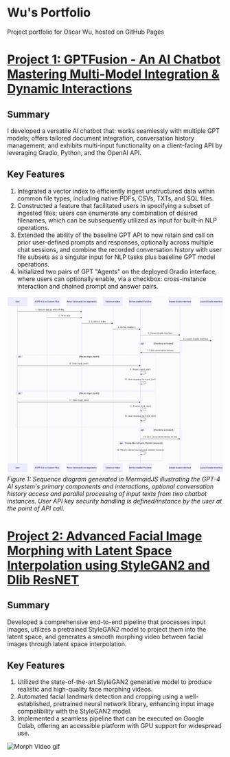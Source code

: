 # Wu's Portfolio
Project portfolio for Oscar Wu, hosted on GitHub Pages

# [Project 1: GPTFusion - An AI Chatbot Mastering Multi-Model Integration & Dynamic Interactions](https://github.com/OWU-4f5755/gptfusion_langchain)
## Summary
I developed a versatile AI chatbot that: works seamlessly with multiple GPT models; offers tailored document integration, conversation history management; and exhibits multi-input functionality on a client-facing API by leveraging Gradio, Python, and the OpenAI API.

## Key Features
1. Integrated a vector index to efficiently ingest unstructured data within common file types, including native PDFs, CSVs, TXTs, and SQL files.
2. Constructed a feature that facilitated users in specifying a subset of ingested files; users can enumerate any combination of desired filenames, which can be subsequently utilized as input for built-in NLP operations.
3. Extended the ability of the baseline GPT API to now retain and call on prior user-defined prompts and responses, optionally across multiple chat sessions, and combine the recorded conversation history with user file subsets as a singular input for NLP tasks plus baseline GPT model operations.
4. Initialized two pairs of GPT "Agents" on the deployed Gradio interface, where users can optionally enable, via a checkbox: cross-instance interaction and chained prompt and answer pairs.

![](images/AI_Sequence_Diagv2.png)
*Figure 1: Sequence diagram generated in MermaidJS illustrating the GPT-4 AI system's primary components and interactions, optional conversation history access and parallel processing of input texts from two chatbot instances. User API key security handling is defined/instance by the user at the point of API call.*


# [Project 2: Advanced Facial Image Morphing with Latent Space Interpolation using StyleGAN2 and Dlib ResNET](https://github.com/OWU-4f5755/facial_detection_gan_pytorch/tree/main)

## Summary
Developed a comprehensive end-to-end pipeline that processes input images, utilizes a pretrained StyleGAN2 model to project them into the latent space, and generates a smooth morphing video between facial images through latent space interpolation.

## Key Features
1. Utilized the state-of-the-art StyleGAN2 generative model to produce realistic and high-quality face morphing videos.
2. Automated facial landmark detection and cropping using a well-established, pretrained neural network library, enhancing input image compatibility with the StyleGAN2 model.
3. Implemented a seamless pipeline that can be executed on Google Colab, offering an accessible platform with GPU support for widespread use.

![Morph Video gif](images/movie_AdobeExpress.gif)
